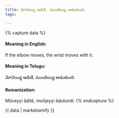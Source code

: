 ```yaml
---
title: మోచెయ్యి ఆడితే, ముంజెయ్యి ఆడుతుంది.
tags:

---
```


{% capture data %}
#### Meaning in English:
If the elbow moves, the wrist moves with it.

#### Meaning in Telugu:
మోచెయ్యి ఆడితే, ముంజెయ్యి ఆడుతుంది.

#### Romanization:
Mōceyyi āḍitē, mun̄jeyyi āḍutundi.
{% endcapture %}

{{ data | markdownify }}

